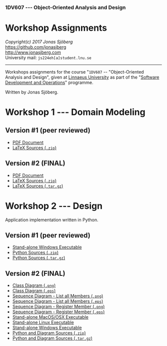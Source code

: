 ### 1DV607 --- Object-Oriented Analysis and Design

Workshop Assignments
=======================================================================
*Copyright(c) 2017 Jonas Sjöberg*  
<https://github.com/jonasjberg>  
<http://www.jonasjberg.com>  
University mail: `js224eh[a]student.lnu.se`  

--------------------------------------------------------------------------------

Workshops assignments for the course "`1DV607` -- "Object-Oriented Analysis and
Design", given at [Linnaeus University](https://lnu.se/en/) as part of the
"[Software Development and Operations](https://udm-devops.se/)" programme.

Written by Jonas Sjöberg.



Workshop 1 --- Domain Modeling
==============================


Version #1 (peer reviewed)
--------------------------

* [PDF Document](https://github.com/jonasjberg/1dv607_workshops/raw/master/workshop1/release/js224eh_version-1-peer-reviewed.pdf)
* [LaTeX Sources (`.zip`)](https://github.com/jonasjberg/1dv607_workshops/archive/workshop1_anon.zip)


Version #2 (FINAL)
------------------

* [PDF Document](https://github.com/jonasjberg/1dv607_workshops/raw/master/workshop1/release/js224eh_version-2-final.pdf)
* [LaTeX Sources (`.zip`)](https://github.com/jonasjberg/1dv607_workshops/archive/workshop1-final-submission.zip)
* [LaTeX Sources (`.tar.gz`)](https://github.com/jonasjberg/1dv607_workshops/archive/workshop1-final-submission.tar.gz)



Workshop 2 --- Design
=====================
Application implementation written in Python.


Version #1 (peer reviewed)
--------------------------

* [Stand-alone Windows Executable](https://github.com/jonasjberg/1dv607_workshops/raw/master/workshop2/build/jollypirate.exe)
* [Python Sources (`.zip`)](https://github.com/jonasjberg/1dv607_workshops/archive/workshop2-peer-review-submission.zip)
* [Python Sources (`.tar.gz`)](https://github.com/jonasjberg/1dv607_workshops/archive/workshop2-peer-review-submission.tar.gz)


Version #2 (FINAL)
------------------

* [Class Diagram (`.png`)](https://github.com/jonasjberg/1dv607_workshops/raw/workshop2-final-submission/workshop2/uml/class-diagram.png)
* [Class Diagram (`.eps`)](https://github.com/jonasjberg/1dv607_workshops/raw/workshop2-final-submission/workshop2/uml/class-diagram.eps)
* [Sequence Diagram - List all Members (`.png`)](https://github.com/jonasjberg/1dv607_workshops/raw/workshop2-final-submission/workshop2/uml/seq_list-all-members.png)
* [Sequence Diagram - List all Members (`.eps`)](https://github.com/jonasjberg/1dv607_workshops/raw/workshop2-final-submission/workshop2/uml/seq_list-all-members.eps)
* [Sequence Diagram - Register Member (`.png`)](https://github.com/jonasjberg/1dv607_workshops/raw/workshop2-final-submission/workshop2/uml/seq_register-member.png)
* [Sequence Diagram - Register Member (`.eps`)](https://github.com/jonasjberg/1dv607_workshops/raw/workshop2-final-submission/workshop2/uml/seq_register-member.eps)
* [Stand-alone MacOS/OSX Executable](https://github.com/jonasjberg/1dv607_workshops/raw/workshop2-final-submission/workshop2/build/jollypirate_osx)
* [Stand-alone Linux Executable](https://github.com/jonasjberg/1dv607_workshops/raw/workshop2-final-submission/workshop2/build/jollypirate_linux)
* [Stand-alone Windows Executable](https://github.com/jonasjberg/1dv607_workshops/raw/workshop2-final-submission/workshop2/build/jollypirate_win.exe)
* [Python and Diagram Sources (`.zip`)](https://github.com/jonasjberg/1dv607_workshops/archive/workshop2-final-submission.zip)
* [Python and Diagram Sources (`.tar.gz`)](https://github.com/jonasjberg/1dv607_workshops/archive/workshop2-final-submission.tar.gz)
